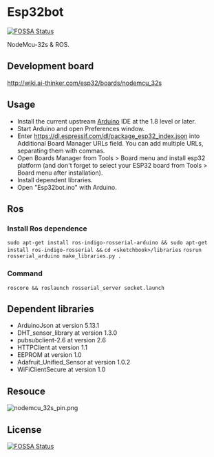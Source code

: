 # Esp32bot
[![FOSSA Status](https://app.fossa.io/api/projects/git%2Bgithub.com%2FSoyM%2FEsp32bot.svg?type=shield)](https://app.fossa.io/projects/git%2Bgithub.com%2FSoyM%2FEsp32bot?ref=badge_shield)

NodeMcu-32s & ROS.

## Development board
http://wiki.ai-thinker.com/esp32/boards/nodemcu_32s

## Usage

* Install the current upstream [Arduino](https://www.arduino.cc/en/Main/Software) IDE at the 1.8 level or later. 
* Start Arduino and open Preferences window.
* Enter https://dl.espressif.com/dl/package_esp32_index.json into Additional Board Manager URLs field. You can add multiple URLs, separating them with commas.
* Open Boards Manager from Tools > Board menu and install esp32 platform (and don't forget to select your ESP32 board from Tools > Board menu after installation).
* Install dependent libraries.
* Open "Esp32bot.ino" with Arduino.

## Ros
### Install Ros dependence
`sudo apt-get install ros-indigo-rosserial-arduino && sudo apt-get install ros-indigo-rosserial &&`
`cd <sketchbook>/libraries`
`rosrun rosserial_arduino make_libraries.py .`
### Command
`roscore && roslaunch rosserial_server socket.launch`

## Dependent libraries
* ArduinoJson at version 5.13.1 
* DHT_sensor_library at version 1.3.0
* pubsubclient-2.6 at version 2.6 
* HTTPClient at version 1.1 
* EEPROM at version 1.0
* Adafruit_Unified_Sensor at version 1.0.2 
* WiFiClientSecure at version 1.0

## Resouce
![nodemcu_32s_pin.png](http://wiki.ai-thinker.com/_media/esp32/boards/nodemcu/nodemcu_32s_pin.png)

## License
[![FOSSA Status](https://app.fossa.io/api/projects/git%2Bgithub.com%2FSoyM%2FEsp32bot.svg?type=large)](https://app.fossa.io/projects/git%2Bgithub.com%2FSoyM%2FEsp32bot?ref=badge_large)
